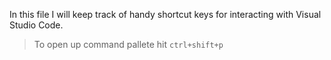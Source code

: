 In this file I will keep track of handy shortcut keys for interacting with Visual Studio Code.<br>
> To open up command pallete hit `ctrl+shift+p`
